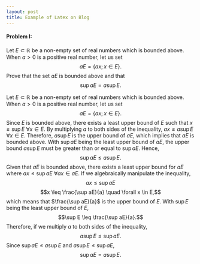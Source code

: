 ```yaml
---
layout: post
title: Example of Latex on Blog
---
```


#### Problem I:

Let $E \subset {\mathbb{R}}$ be a non-empty set of real numbers which is
bounded above. When $a > 0$ is a positive real number, let us set
$$aE = \{ax; x \in E \}.$$ Prove that the set $aE$ is bounded above and
that $$\sup aE = a \sup E.$$

Let $E \subset {\mathbb{R}}$ be a non-empty set of real numbers which is
bounded above. When $a > 0$ is a positive real number, let us set
$$aE = \{ax; x \in E \}.$$ Since $E$ is bounded above, there exists a
least upper bound of $E$ such that $x \leq \sup E$ $\forall x \in E$. By
multiplying $a$ to both sides of the inequality, $ax \leq a\sup E$
$\forall x \in E$. Therefore, $a \sup E$ is the upper bound of $aE$,
which implies that $aE$ is bounded above. With $\sup aE$ being the least
upper bound of $aE$, the upper bound $a \sup E$ must be greater than or
equal to $\sup aE$. Hence, $$\sup aE \leq a\sup E.$$ Given that $aE$ is
bounded above, there exists a least upper bound for $aE$ where
$ax \leq \sup aE$ $\forall ax \in aE$. If we algebraically manipulate
the inequality, $$ax \leq \sup aE$$
$$x \leq \frac{\sup aE}{a} \quad \forall x \in E,$$ which means that
$\frac{\sup aE}{a}$ is the upper bound of $E$. With $\sup E$ being the
least upper bound of $E$, $$\sup E \leq \frac{\sup aE}{a}.$$ Therefore,
if we multiply $a$ to both sides of the inequality,
$$a \sup E \leq \sup aE.$$ Since $\sup aE \leq a\sup E$ and
$a\sup E \leq \sup aE$, $$\sup aE = a\sup E.$$

